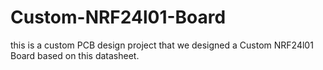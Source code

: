 # Custom-NRF24l01-Board
this is a custom PCB design project that we designed a Custom NRF24l01 Board based on this datasheet. 
